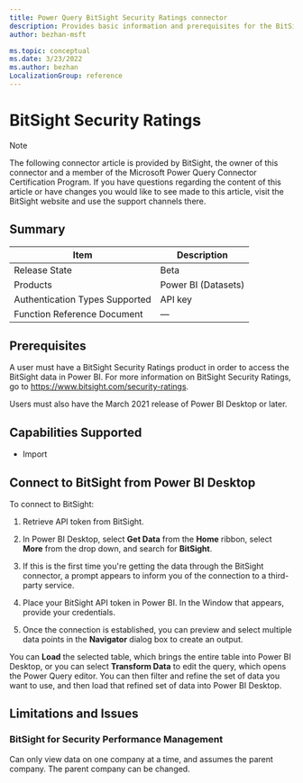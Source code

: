 ```yaml
---
title: Power Query BitSight Security Ratings connector
description: Provides basic information and prerequisites for the BitSight Security Ratings connector, descriptions of the optional input parameters, and discusses limitations and issues you might encounter.
author: bezhan-msft

ms.topic: conceptual
ms.date: 3/23/2022
ms.author: bezhan
LocalizationGroup: reference
---
```


# BitSight Security Ratings

>[!Note]
>The following connector article is provided by BitSight, the owner of this connector and a 
member of the Microsoft Power Query Connector Certification Program. If you have questions 
regarding the content of this article or have changes you would like to see made to this article, visit the BitSight website and use the support channels there.

## Summary

| Item | Description |
| ------ | ------ |
| Release State | Beta |
| Products | Power BI (Datasets) |
| Authentication Types Supported | API key |
| Function Reference Document | &mdash; |

## Prerequisites

A user must have a BitSight Security Ratings product in order to access the BitSight data in Power BI. For more information on BitSight Security Ratings, go to https://www.bitsight.com/security-ratings.

Users must also have the March 2021 release of Power BI Desktop or later.

## Capabilities Supported

* Import

## Connect to BitSight from Power BI Desktop

To connect to BitSight:

1. Retrieve API token from BitSight.

2. In Power BI Desktop, select **Get Data** from the **Home** ribbon, select **More** from the drop down, and search for **BitSight**.

3. If this is the first time you're getting the data through the BitSight connector, a prompt appears to inform you of the connection to a third-party service.

4. Place your BitSight API token in Power BI. In the Window that appears, provide your credentials.

5. Once the connection is established, you can preview and select multiple data points in the **Navigator** dialog box to create an output.

You can **Load** the selected table, which brings the entire table into Power BI Desktop, or you can select **Transform Data** to edit the query, which opens the Power Query editor. You can then filter and refine the set of data you want to use, and then load that refined set of data into Power BI Desktop.

## Limitations and Issues

### BitSight for Security Performance Management

Can only view data on one company at a time, and assumes the parent company. The parent company can be changed.  
